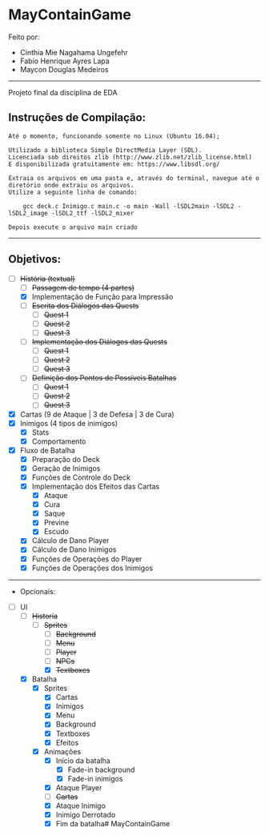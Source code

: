 # MayContainGame
Feito por:
* Cinthia Mie Nagahama Ungefehr
* Fabio Henrique Ayres Lapa
* Maycon Douglas Medeiros<br>
----------------------------------------
Projeto final da disciplina de EDA

## Instruções de Compilação:
    Até o momento, funcionando somente no Linux (Ubuntu 16.04);
    
    Utilizado a biblioteca Simple DirectMedia Layer (SDL).
    Licenciada sob direitos zlib (http://www.zlib.net/zlib_license.html)
    E disponibilizada gratuitamente em: https://www.libsdl.org/
    
    Extraia os arquivos em uma pasta e, através do terminal, navegue até o diretório onde extraiu os arquivos.
    Utilize a seguinte linha de comando:
    
        gcc deck.c Inimigo.c main.c -o main -Wall -lSDL2main -lSDL2 -lSDL2_image -lSDL2_ttf -lSDL2_mixer
        
    Depois execute o arquivo main criado
----------------------------------------
## Objetivos:

- [ ] ~~História (textual)~~
    - [ ] ~~Passagem de tempo (4 partes)~~
    - [X] Implementação de Função para Impressão
    - [ ] ~~Escrita dos Diálogos das Quests~~
        - [ ] ~~Quest 1~~
        - [ ] ~~Quest 2~~
        - [ ] ~~Quest 3~~
    - [ ] ~~Implementação dos Diálogos das Quests~~
        - [ ] ~~Quest 1~~
        - [ ] ~~Quest 2~~
        - [ ] ~~Quest 3~~
    - [ ] ~~Definição dos Pontos de Possíveis Batalhas~~
        - [ ] ~~Quest 1~~
        - [ ] ~~Quest 2~~
        - [ ] ~~Quest 3~~
- [X] Cartas (9 de Ataque | 3 de Defesa | 3 de Cura)
- [X] Inimigos (4 tipos de inimigos)
    - [X] Stats
    - [X] Comportamento
- [X] Fluxo de Batalha
    - [X] Preparação do Deck
    - [X] Geração de Inimigos
    - [X] Funções de Controle do Deck
    - [X] Implementação dos Efeitos das Cartas
        - [X] Ataque
        - [X] Cura
        - [X] Saque
        - [X] Previne
        - [X] Escudo
    - [X] Cálculo de Dano Player
    - [X] Cálculo de Dano Inimigos
    - [X] Funções de Operações do Player
    - [X] Funções de Operações dos Inimigos<br>
----------------------------------------
* Opcionais:

- [ ] UI
    - [ ] ~~Historia~~
        - [ ] ~~Sprites~~
            - [ ] ~~Background~~
            - [ ] ~~Menu~~
            - [ ] ~~Player~~
            - [ ] ~~NPCs~~
            - [X] ~~Textboxes~~
    - [X] Batalha
        - [X] Sprites
            - [X] Cartas
            - [X] Inimigos
            - [X] Menu
            - [X] Background
            - [X] Textboxes
            - [X] Efeitos
        - [x] Animações
            - [X] Início da batalha
                - [X] Fade-in background
                - [X] Fade-in inimigos
            - [X] Ataque Player
            - [ ] ~~Cartas~~
            - [X] Ataque Inimigo
            - [X] Inimigo Derrotado
            - [X] Fim da batalha# MayContainGame
